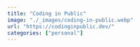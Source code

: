 ```yaml
---
title: "Coding in Public"
image: "./_images/coding-in-public.webp"
url: "https://codinginpublic.dev/"
categories: ["personal"]
---
```

